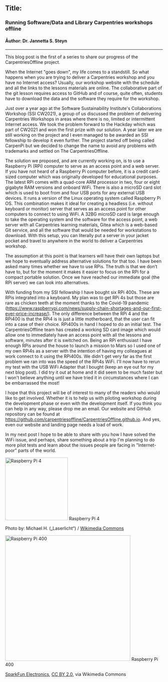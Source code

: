 ## Title:
### Running Software/Data and Library Carpentries workshops offline
#### Åuthor: Dr. Jannetta S. Steyn
---

This blog post is the first of a series to share our progress of the CarpentriesOffline project.

When the Internet "goes down", my life comes to a standstill. So what happens when you are trying to deliver a Carpentries workshop and you have no Internet access? Usually, our workshop website with the schedule and all the links to the lessons materials are online. The collaborative part of the git lesson requires access to GitHub and of course, quite often, students have to download the data and the software they require for the workshop.

Just over a year ago at the Software Sustainability Institute's Collaborations Workshop (SSI CW2021), a group of us discussed the problem of delivering Carpentries Workshops in areas where there is no, limited or intermittent Internet access. We took the problem forward to the Hackday which was part of CW2021 and won the first prize with our solution. A year later we are still working on the project and I even managed to be awarded an SSI fellowship to develop it even further. The project started off being called CarpenPi but we decided to change the name to avoid any problems with trademarks and  settled on The CarpentriesOffline.

The solution we proposed, and are currently working on, is to use a Raspberry Pi (RPi) computer to serve as an access point and a web server. If you have not heard of a Raspberry Pi computer before, it is a credit card-sized computer which was originally developed for educational purposes. The latest RPi comes with a quad-core ARM processor in two, four or eight gigabyte RAM versions and onboard WiFi. There is also a microSD card slot which is used to boot from and four USB ports for any external USB devices. It runs a version of the Linux operating system called Raspberry Pi OS. This combination makes it ideal for creating a headless (i.e. without keyboard or monitor) server that serves as an access point for other computers to connect to using WiFi. A 32BG microSD card is large enough to take the operating system and the software for the access point, a web server with all Carpentries learning materials, Gitea which is a web-based Git service, and all the software that would be needed for workstations to download. With this setup, you can literally put a server in your jacket pocket and travel to anywhere in the world to deliver a Carpentries workshop. 

The assumption at this point is that learners will have their own laptops but we hope to eventually address alternative solutions for that too. I have been asked many times whether we have to use RPis. The truth is that we don’t have to, but for the moment it makes it easier to focus on the RPi for a compact portable solution. Once we have reached our immediate goal (the RPi server) we can look into alternatives.

With funding from my SSI fellowship I have bought six RPi 400s. These are RPis integrated into a keyboard. My plan was to get RPi 4s but those are rare as chicken teeth at the moment thanks to the Covid-19 pandemic (https://www.raspberrypi.com/news/supply-chain-shortages-and-our-first-ever-price-increase/).  The only difference between the RPi 4 and the RPi400 is that the RPi4 is is just a little motherboard, that the user can fit into a case of their choice. RPi400s in hand I hoped to do an initial test. The CarpentriesOffline team has created a working SD card image which would allow one to immediately have an access point with all the lessons and software, minutes after it is switched on. Being an RPi enthusiast I have enough RPis around the house to launch a mission to Mars so I used one of my own RPi4s as a server with the intention of having my colleagues at work connect to it using the RPi400s. We didn't get very far as the first problem we ran into was the speed of the RPi4s WiFi. I'll now have to rerun my test with the USB WiFi Adapter that I bought (keep an eye out for my next blog post). I did try it out at home and it did seem to be much faster but I won't believe anything until we have tried it in circumstances where I can be embarrassed the most!

I hope that this project will be of interest to many of the readers who would like to get involved. Whether it is to help us with piloting workshop during the development phase or even with the development itself. If you think you can help in any way, please drop me an email. Our website and GitHub repository can be found at https://github.com/carpentriesoffline/CarpentriesOffline.github.io. And yes, even our website and landing page needs a load of work. 

In my next post I hope to be able to share with you how I have solved the WiFi issue, and perhaps, share something about a trip I'm planning to do more pilot tests and learn about the issues people are facing in "Internet-poor" parts of the world.

<img src="https://upload.wikimedia.org/wikipedia/commons/f/f1/Raspberry_Pi_4_Model_B_-_Side.jpg" width=200px alt="Raspberry Pi 4">
<caption>
  Raspberry Pi 4
  
  Photo by: Michael H. („Laserlicht“)&nbsp;/&nbsp;<a href="/wiki/Main_Page" title="Main Page">Wikimedia Commons</a>
  </caption>
  
  <img src="https://upload.wikimedia.org/wikipedia/commons/c/c2/17377-Raspberry_Pi_400_Personal_Computer_Kit-03.jpg" width=400px alt="Raspberry Pi 400">
  <caption>
    Raspberry Pi 400
  
<a href="https://commons.wikimedia.org/wiki/File:17377-Raspberry_Pi_400_Personal_Computer_Kit-03.jpg">SparkFun Electronics</a>, <a href="https://creativecommons.org/licenses/by/2.0">CC BY 2.0</a>, via Wikimedia Commons  </caption>
  
